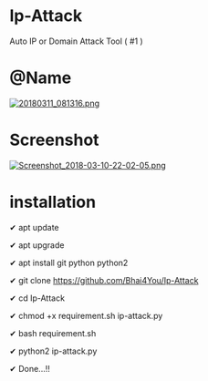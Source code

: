 # Ip-Attack
Auto IP or Domain Attack Tool ( #1 )

# @Name
[![20180311_081316.png](https://s13.postimg.org/h94qxghkn/20180311_081316.png)](https://postimg.org/image/s8py927zn/)

# Screenshot


[![Screenshot_2018-03-10-22-02-05.png](https://s18.postimg.org/oyveqz7t5/Screenshot_2018-03-10-22-02-05.png)](https://postimg.org/image/r3frs29fp/)

# installation

✔ apt update

✔ apt upgrade

✔ apt install git python python2

✔ git clone https://github.com/Bhai4You/Ip-Attack

✔ cd Ip-Attack

✔ chmod +x requirement.sh ip-attack.py

✔ bash requirement.sh

✔ python2 ip-attack.py

✔ Done...!!
